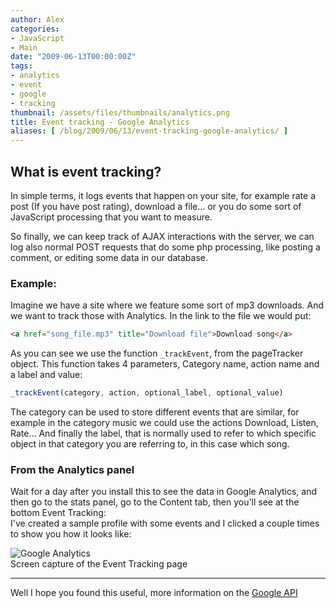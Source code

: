 ```yaml
---
author: Alex
categories:
- JavaScript
- Main
date: "2009-06-13T00:00:00Z"
tags:
- analytics
- event
- google
- tracking
thumbnail: /assets/files/thumbnails/analytics.png
title: Event tracking - Google Analytics
aliases: [ /blog/2009/06/13/event-tracking-google-analytics/ ]
---
```


## What is event tracking?

In simple terms, it logs events that happen on your site, for example rate a post (If you have post rating), download a file... or you do some sort of JavaScript processing that you want to measure.

So finally, we can keep track of AJAX interactions with the server, we can log also normal POST requests that do some php processing, like posting a comment, or editing some data in our database.

### Example:

Imagine we have a site where we feature some sort of mp3 downloads. And we want to track those with Analytics. In the link to the file we would put:

``` html
<a href="song_file.mp3" title="Download file">Download song</a>
```

As you can see we use the function `_trackEvent`, from the pageTracker object. This function takes 4 parameters, Category name, action name and a label and value:

``` javascript
_trackEvent(category, action, optional_label, optional_value)
``` 

The category can be used to store different events that are similar, for example in the category music we could use the actions Download, Listen, Rate... And finally the label, that is normally used to refer to which specific object in that category you are referring to, in this case which song.

### From the Analytics panel

Wait for a day after you install this to see the data in Google Analytics, and then go to the stats panel, go to the Content tab, then you\'ll see at the bottom Event Tracking:  
I\'ve created a sample profile with some events and I clicked a couple times to show you how it looks like:

<div class="caption">
	<img src="http://static.urbanoalvarez.es/blog/wp-content/uploads/2009/06/analytics.gif" alt ="Google Analytics" />
	<br />
	Screen capture of the Event Tracking page
</div>

<hr />

Well I hope you found this useful, more information on the [Google API][4]

 [4]: http://www.code.google.com/apis/analytics/docs/tracking/eventTrackerGuide.html
